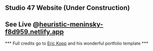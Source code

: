 ## Studio 47 Website (Under Construction) 

## See Live @[heuristic-meninsky-f8d959.netlify.app](https://heuristic-meninsky-f8d959.netlify.app/)

*** Full credits go to [Eric Kopp](https://github.com/erichkopp) and his wonderful portfolio template ***
